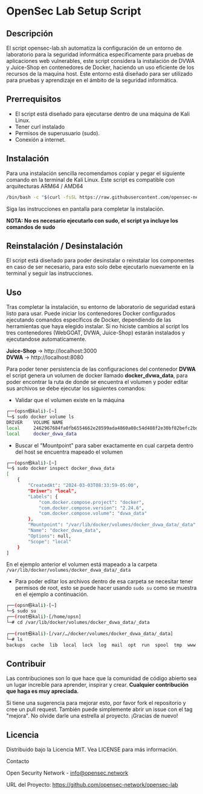# OpenSec Lab Setup Script

## Descripción
El script opensec-lab.sh automatiza la configuración de un entorno de laboratorio para la seguridad informática especificamente para pruebas de aplicaciones web vulnerables, este script considera la instalación de DVWA y Juice-Shop en contenedores de Docker, haciendo un uso eficiente de los recursos de la maquina host. Este entorno está diseñado para ser utilizado para pruebas y aprendizaje en el ámbito de la seguridad informática.

## Prerrequisitos

- El script está diseñado para ejecutarse dentro de una máquina de Kali Linux.
- Tener curl instalado    
- Permisos de superusuario (sudo).    
- Conexión a internet.    

## Instalación

Para una instalación sencilla recomendamos copiar y pegar el siguiente comando en la terminal de Kali Linux. Este script es compatible con arquitecturas ARM64 / AMD64 
```bash
/bin/bash -c "$(curl -fsSL https://raw.githubusercontent.com/opensec-network/opensec-lab/dev/opensec-lab.sh)"
```
Siga las instrucciones en pantalla para completar la instalación.

**NOTA: No es necesario ejecutarlo con sudo, el script ya incluye los comandos de sudo</span>**

## Reinstalación / Desinstalación

El script está diseñado para poder desinstalar o reinstalar los componentes en caso de ser necesario, para esto solo debe ejecutarlo nuevamente en la terminal y seguir las instrucciones.

## Uso

Tras completar la instalación, su entorno de laboratorio de seguridad estará listo para usar. Puede iniciar los contenedores Docker configurados ejecutando comandos específicos de Docker, dependiendo de las herramientas que haya elegido instalar. Si no hiciste cambios al script los tres contenedores (WebGOAT, DVWA, Juice-Shop) estarán instalados y ejecutandose automaticamente.
  
**Juice-Shop** -> http://localhost:3000   
**DVWA** -> http://localhost:8080  

Para poder tener persistencia de las configuraciones del contenedor **DVWA** el script genera un volumen de docker llamado **docker_dvwa_data**, para poder encontrar la ruta de donde se encuentra el volumen y poder editar sus archivos se debe ejecutar los siguientes comandos:

- Validar que el volumen existe en la máquina
```bash
┌──(opsn㉿kali)-[~]
└─$ sudo docker volume ls
DRIVER    VOLUME NAME
local     2462967684fa0fb6554662e28599ada4860a08c54d488f2e30bf82befc2bd9e0
local     docker_dvwa_data
```

- Buscar el "Mountpoint" para saber exactamente en cual carpeta dentro del host se encuentra mapeado el volumen

```bash
┌──(opsn㉿kali)-[~]
└─$ sudo docker inspect docker_dvwa_data
[
    {
        "CreatedAt": "2024-03-03T08:33:59-05:00",
        "Driver": "local",
        "Labels": {
            "com.docker.compose.project": "docker",
            "com.docker.compose.version": "2.24.6",
            "com.docker.compose.volume": "dvwa_data"
        },
        "Mountpoint": "/var/lib/docker/volumes/docker_dvwa_data/_data",
        "Name": "docker_dvwa_data",
        "Options": null,
        "Scope": "local"
    }
]
 ```                                                                                                                                                                
En el ejemplo anterior el volumen está mapeado a la carpeta `/var/lib/docker/volumes/docker_dvwa_data/_data`

- Para poder editar los archivos dentro de esa carpeta se necesitar tener permisos de root, esto se puede hacer usando `sudo su` como se muestra en el ejemplo a continuación.

```bash
┌──(opsn㉿kali)-[~]
└─$ sudo su                             
┌──(root㉿kali)-[/home/opsn]
└─# cd /var/lib/docker/volumes/docker_dvwa_data/_data
                                                                                                                                                                 
┌──(root㉿kali)-[/var/…/docker/volumes/docker_dvwa_data/_data]
└─# ls
backups  cache  lib  local  lock  log  mail  opt  run  spool  tmp  www
 ```

## Contribuir

Las contribuciones son lo que hace que la comunidad de código abierto sea un lugar increíble para aprender, inspirar y crear. **Cualquier contribución que haga es muy apreciada.**

Si tiene una sugerencia para mejorar esto, por favor fork el repositorio y cree un pull request. También puede simplemente abrir un issue con el tag "mejora". No olvide darle una estrella al proyecto. ¡Gracias de nuevo!

## Licencia

Distribuido bajo la Licencia MIT. Vea LICENSE para más información.

Contacto

Open Security Network - info@opensec.network

URL del Proyecto: https://github.com/opensec-network/opensec-lab
